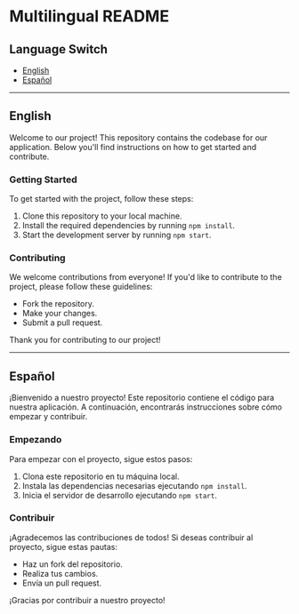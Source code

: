 # Multilingual README

## Language Switch
- [English](#english)
- [Español](#español)

---

## English
Welcome to our project! This repository contains the codebase for our application. Below you'll find instructions on how to get started and contribute.

### Getting Started

To get started with the project, follow these steps:

1. Clone this repository to your local machine.
2. Install the required dependencies by running `npm install`.
3. Start the development server by running `npm start`.

### Contributing

We welcome contributions from everyone! If you'd like to contribute to the project, please follow these guidelines:

- Fork the repository.
- Make your changes.
- Submit a pull request.

Thank you for contributing to our project!

---

## Español
¡Bienvenido a nuestro proyecto! Este repositorio contiene el código para nuestra aplicación. A continuación, encontrarás instrucciones sobre cómo empezar y contribuir.

### Empezando

Para empezar con el proyecto, sigue estos pasos:

1. Clona este repositorio en tu máquina local.
2. Instala las dependencias necesarias ejecutando `npm install`.
3. Inicia el servidor de desarrollo ejecutando `npm start`.

### Contribuir

¡Agradecemos las contribuciones de todos! Si deseas contribuir al proyecto, sigue estas pautas:

- Haz un fork del repositorio.
- Realiza tus cambios.
- Envía un pull request.

¡Gracias por contribuir a nuestro proyecto!
